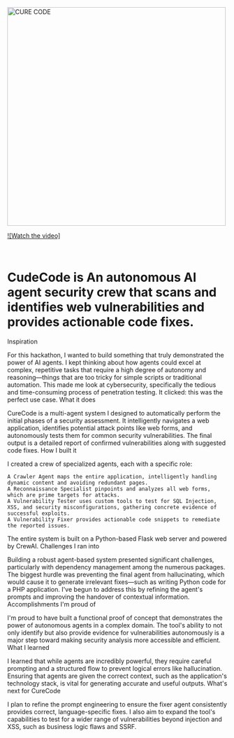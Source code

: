<img width="500" height="500" alt="CURE CODE" src="https://github.com/user-attachments/assets/5b3ad836-0c0c-4b09-9b43-8d9a41b0bcba" />
<br>

[![Watch the video]](https://vimeo.com/1120598811?share=copy&fl=sv&fe=ci)

<br>

# CudeCode is An autonomous AI agent security crew that scans and identifies web vulnerabilities and provides actionable code fixes. 


Inspiration

For this hackathon, I wanted to build something that truly demonstrated the power of AI agents. I kept thinking about how agents could excel at complex, repetitive tasks that require a high degree of autonomy and reasoning—things that are too tricky for simple scripts or traditional automation. This made me look at cybersecurity, specifically the tedious and time-consuming process of penetration testing. It clicked: this was the perfect use case.
What it does

CureCode is a multi-agent system I designed to automatically perform the initial phases of a security assessment. It intelligently navigates a web application, identifies potential attack points like web forms, and autonomously tests them for common security vulnerabilities. The final output is a detailed report of confirmed vulnerabilities along with suggested code fixes.
How I built it

I created a crew of specialized agents, each with a specific role:

    A Crawler Agent maps the entire application, intelligently handling dynamic content and avoiding redundant pages.
    A Reconnaissance Specialist pinpoints and analyzes all web forms, which are prime targets for attacks.
    A Vulnerability Tester uses custom tools to test for SQL Injection, XSS, and security misconfigurations, gathering concrete evidence of successful exploits.
    A Vulnerability Fixer provides actionable code snippets to remediate the reported issues.

The entire system is built on a Python-based Flask web server and powered by CrewAI.
Challenges I ran into

Building a robust agent-based system presented significant challenges, particularly with dependency management among the numerous packages. The biggest hurdle was preventing the final agent from hallucinating, which would cause it to generate irrelevant fixes—such as writing Python code for a PHP application. I've begun to address this by refining the agent's prompts and improving the handover of contextual information.
Accomplishments I'm proud of

I'm proud to have built a functional proof of concept that demonstrates the power of autonomous agents in a complex domain. The tool's ability to not only identify but also provide evidence for vulnerabilities autonomously is a major step toward making security analysis more accessible and efficient.
What I learned

I learned that while agents are incredibly powerful, they require careful prompting and a structured flow to prevent logical errors like hallucination. Ensuring that agents are given the correct context, such as the application's technology stack, is vital for generating accurate and useful outputs.
What's next for CureCode

I plan to refine the prompt engineering to ensure the fixer agent consistently provides correct, language-specific fixes. I also aim to expand the tool's capabilities to test for a wider range of vulnerabilities beyond injection and XSS, such as business logic flaws and SSRF.

